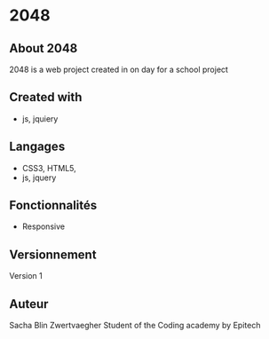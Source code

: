 # 2048

## About 2048
2048 is a web project created in on day for a school project

## Created with
- js, jquiery

## Langages
- CSS3, HTML5, 
- js, jquery

## Fonctionnalités
- Responsive

## Versionnement
Version 1

## Auteur
Sacha Blin Zwertvaegher
Student of the Coding academy by Epitech
